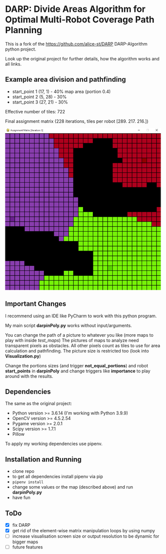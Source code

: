 # DARP: Divide Areas Algorithm for Optimal Multi-Robot Coverage Path Planning

This is a fork of the https://github.com/alice-st/DARP DARP-Algorithm python project.

Look up the original project for further details, how the algorithm works and all links.

## Example area division and pathfinding

* start_point 1 (17, 1) - 40% map area (portion 0.4)
* start_point 2 (5, 28) - 30%
* start_point 3 (27, 21) - 30%

Effective number of tiles: 722

Final assignment matrix (228 iterations, tiles per robot [289. 217. 216.])

<p align="center">
  <img src="cave_map_animation.gif">
</p>

## Important Changes
I recommend using an IDE like PyCharm to work with this python program.

My main script **darpinPoly.py** works without input/arguments.

You can change the path of a picture to whatever you like (more maps to play with inside _test_maps_)
The pictures of maps to analyze need transparent pixels as obstacles. All other pixels count as tiles to use for area calculation and pathfinding. The picture size is restricted too (look into **Visualization.py**)

Change the portions sizes (and trigger **not_equal_portions**) and robot **start_points** in **darpinPoly** and change triggers like **importance** to play around with the results.

## Dependencies
The same as the original project:

* Python version >= 3.6.14 (I'm working with Python 3.9.9)
* OpenCV version >= 4.5.2.54
* Pygame version >= 2.0.1
* Scipy version >= 1.7.1
* Pillow

To apply my working dependencies use pipenv.

## Installation and Running

* clone repo
* to get all dependencies install pipenv via pip
* `pipenv install`
* change some values or the map (described above) and run **darpinPoly.py**
* have fun

## ToDo
- [x] fix DARP 
- [x] get rid of the element-wise matrix manipulation loops by using numpy
- [ ] increase visualisation screen size or output resolution to be dynamic for bigger maps
- [ ] future features 
